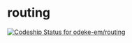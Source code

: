 routing
=======
[ ![Codeship Status for odeke-em/routing](https://www.codeship.io/projects/2dabb210-fd81-0131-3861-7ac8d6a30f22/status)](https://www.codeship.io/projects/29438)

